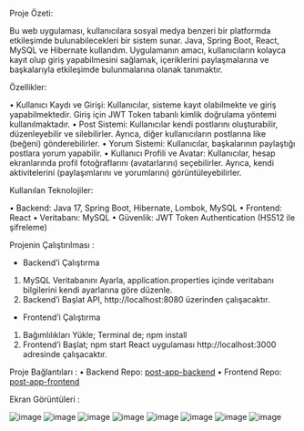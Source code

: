 
Proje Özeti:

Bu web uygulaması, kullanıcılara sosyal medya benzeri bir platformda etkileşimde bulunabilecekleri bir sistem sunar. 
Java, Spring Boot, React, MySQL ve Hibernate kullandım. 
Uygulamanın amacı, kullanıcıların kolayca kayıt olup giriş yapabilmesini sağlamak, içeriklerini paylaşmalarına ve başkalarıyla etkileşimde bulunmalarına olanak tanımaktır.

Özellikler:

•	Kullanıcı Kaydı ve Girişi: Kullanıcılar, sisteme kayıt olabilmekte ve giriş yapabilmektedir. Giriş için JWT Token tabanlı kimlik doğrulama yöntemi kullanılmaktadır. 
•	Post Sistemi: Kullanıcılar kendi postlarını oluşturabilir, düzenleyebilir ve silebilirler. Ayrıca, diğer kullanıcıların postlarına like (beğeni) gönderebilirler.
•	Yorum Sistemi: Kullanıcılar, başkalarının paylaştığı postlara yorum yapabilir.
•	Kullanıcı Profili ve Avatar: Kullanıcılar, hesap ekranlarında profil fotoğraflarını (avatarlarını) seçebilirler. Ayrıca, kendi aktivitelerini (paylaşımlarını ve yorumlarını) görüntüleyebilirler.

Kullanılan Teknolojiler:

•	Backend: Java 17, Spring Boot, Hibernate, Lombok, MySQL
•	Frontend: React
•	Veritabanı: MySQL
•	Güvenlik: JWT Token Authentication (HS512 ile şifreleme)

Projenin Çalıştırılması :
- Backend’i Çalıştırma
1.	MySQL Veritabanını Ayarla, application.properties içinde veritabanı bilgilerini kendi ayarlarına göre düzenle.
2.	Backend’i Başlat
	API, http://localhost:8080 üzerinden çalışacaktır.
- Frontend’i Çalıştırma
1.	Bağımlılıkları Yükle; Terminal de; npm install 
2.	Frontend’i Başlat; npm start
	React uygulaması http://localhost:3000 adresinde çalışacaktır.

Proje Bağlantıları :
•	Backend Repo: [post-app-backend](https://github.com/OZNURKUTLU/post-app-backend)
•	Frontend Repo: [post-app-frontend](https://github.com/OZNURKUTLU/post-app-frontend)

Ekran Görüntüleri :

![image](https://github.com/user-attachments/assets/cc3d3a3e-0ce5-44bd-80dd-3e2f73e41080)
![image](https://github.com/user-attachments/assets/59cdf4af-925a-4d84-8603-29882374a2f0)
![image](https://github.com/user-attachments/assets/7aca5515-06a3-4f79-bb34-77952b16ec7f)
![image](https://github.com/user-attachments/assets/e2130e7c-f10b-491c-89e6-1ab645e314e0)
![image](https://github.com/user-attachments/assets/f601f9b4-b18e-4315-9463-8c1e146d9de4)
![image](https://github.com/user-attachments/assets/bbab139e-0945-4be4-8adb-7ad45dd07ff9)
![image](https://github.com/user-attachments/assets/7c42a49f-bfd6-4434-acd4-2e6dcc1e18e9)
![image](https://github.com/user-attachments/assets/2ab68b8f-b3d5-4ff9-8af3-b3213bd55305)











